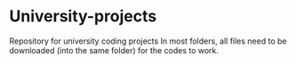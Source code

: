 # University-projects
Repository for university coding projects
In most folders, all files need to be downloaded (into the same folder) for the codes to work.

